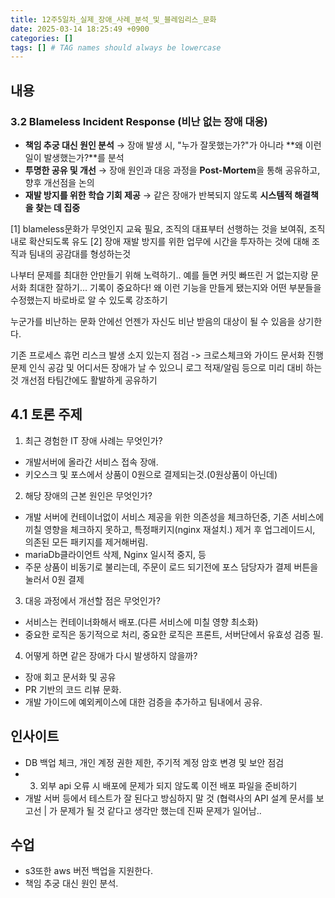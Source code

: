 ```yaml
---
title: 12주5일차_실제_장애_사례_분석_및_블레임리스_문화
date: 2025-03-14 18:25:49 +0900
categories: []
tags: [] # TAG names should always be lowercase
---
```


## 내용

### 3.2 **Blameless Incident Response (비난 없는 장애 대응)**

- **책임 추궁 대신 원인 분석**
→ 장애 발생 시, "누가 잘못했는가?"가 아니라 **왜 이런 일이 발생했는가?**를 분석
- **투명한 공유 및 개선**
→ 장애 원인과 대응 과정을 **Post-Mortem**을 통해 공유하고, 향후 개선점을 논의
- **재발 방지를 위한 학습 기회 제공**
→ 같은 장애가 반복되지 않도록 **시스템적 해결책을 찾는 데 집중**

[1] blameless문화가 무엇인지 교육 필요, 조직의 대표부터 선행하는 것을 보여줘, 조직 내로 확산되도록 유도
[2] 장애 재발 방지를 위한 업무에 시간을 투자하는 것에 대해 조직과 팀내의 공감대를 형성하는것

나부터 문제를 최대한 안만들기 위해 노력하기.. 예를 들면 커밋 빠뜨린 거 없는지랑 문서화 최대한 잘하기...
기록이 중요하다! 왜 이런 기능을 만들게 됐는지와 어떤 부분들을 수정했는지 바로바로 알 수 있도록 강조하기

누군가를 비난하는 문화 안에선 언젠가 자신도 비난 받음의 대상이 될 수 있음을 상기한다.

기존 프로세스 휴먼 리스크 발생 소지 있는지 점검 -> 크로스체크와 가이드 문서화 진행
문제 인식 공감 및 어디서든 장애가 날 수 있으니 로그 적재/알림 등으로 미리 대비 하는 것
개선점 타팀간에도 활발하게 공유하기

## **4.1 토론 주제**
1. 최근 경험한 IT 장애 사례는 무엇인가?
* 개발서버에 올라간 서비스 접속 장애.
* 키오스크 및 포스에서 상품이 0원으로 결제되는것.(0원상품이 아닌데)

2. 해당 장애의 근본 원인은 무엇인가?
* 개발 서버에 컨테이너없이 서비스 제공을 위한 의존성을 체크하던중, 기존 서비스에 끼칠 영향을 체크하지 못하고, 특정패키지(nginx 재설치.) 제거 후 업그레이드시, 의존된 모든 패키지를 제거해버림.
* mariaDb클라이언트 삭제, Nginx 일시적 중지, 등
* 주문 상품이 비동기로 불리는데, 주문이 로드 되기전에 포스 담당자가 결제 버튼을 눌러서 0원 결제

3. 대응 과정에서 개선할 점은 무엇인가?
* 서비스는 컨테이너화해서 배포.(다른 서비스에 미칠 영향 최소화)
* 중요한 로직은 동기적으로 처리, 중요한 로직은 프론트, 서버단에서 유효성 검증 필.

4. 어떻게 하면 같은 장애가 다시 발생하지 않을까?
* 장애 회고 문서화 및 공유
* PR 기반의 코드 리뷰 문화.
* 개발 가이드에 예외케이스에 대한 검증을 추가하고 팀내에서 공유.

## 인사이트
* DB 백업 체크, 개인 계정 권한 제한, 주기적 계정 암호 변경 및 보안 점검
* 3. 외부 api 오류 시 배포에 문제가 되지 않도록 이전 배포 파일을 준비하기
* 개발 서버 등에서 테스트가 잘 된다고 방심하지 말 것 (협력사의 API 설계 문서를 보고선 | 가 문제가 될 것 같다고 생각만 했는데 진짜 문제가 일어남..


## 수업
* s3또한 aws 버전 백업을 지원한다.
* 책임 추궁 대신 원인 분석.
